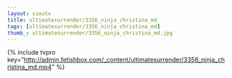 ```yaml
--- 
layout: sieutv
title: ultimatesurrender/3356_ninja_christina_md
tags: [ultimatesurrender/3356_ninja_christina_md]
thumb_: ultimatesurrender/3356_ninja_christina_md.jpg
---
```

{% include tvpro key="http://admin.fetishbox.com/_content/ultimatesurrender/3356_ninja_christina_md.mp4" %} 
